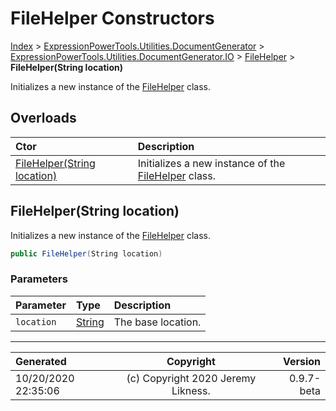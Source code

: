 ﻿# FileHelper Constructors

[Index](../index.md) > [ExpressionPowerTools.Utilities.DocumentGenerator](ExpressionPowerTools.Utilities.DocumentGenerator.a.md) > [ExpressionPowerTools.Utilities.DocumentGenerator.IO](ExpressionPowerTools.Utilities.DocumentGenerator.IO.n.md) > [FileHelper](ExpressionPowerTools.Utilities.DocumentGenerator.IO.FileHelper.cs.md) > **FileHelper(String location)**

Initializes a new instance of the [FileHelper](ExpressionPowerTools.Utilities.DocumentGenerator.IO.FileHelper.cs.md) class.

## Overloads

| Ctor | Description |
| :-- | :-- |
| [FileHelper(String location)](#filehelperstring-location) | Initializes a new instance of the [FileHelper](ExpressionPowerTools.Utilities.DocumentGenerator.IO.FileHelper.cs.md) class. |

## FileHelper(String location)

Initializes a new instance of the [FileHelper](ExpressionPowerTools.Utilities.DocumentGenerator.IO.FileHelper.cs.md) class.

```csharp
public FileHelper(String location)
```

### Parameters

| Parameter | Type | Description |
| :-- | :-- | :-- |
| `location` | [String](https://docs.microsoft.com/dotnet/api/system.string) | The base location. |



---

| Generated | Copyright | Version |
| :-- | :-: | --: |
| 10/20/2020 22:35:06 | (c) Copyright 2020 Jeremy Likness. | 0.9.7-beta |
